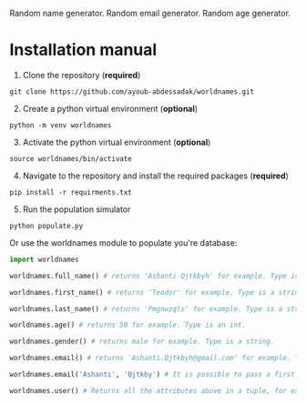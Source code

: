 Random name generator.
Random email generator.
Random age generator. 

# Installation manual

1. Clone the repository (**required**)

```commandline
git clone https://github.com/ayoub-abdessadak/worldnames.git
```

2. Create a python virtual environment (**optional**)
```commandline
python -m venv worldnames
```
3. Activate the python virtual environment (**optional**)
```commandline
source worldnames/bin/activate
```

4. Navigate to the repository and install the required packages (**required**)
```commandline
pip install -r requirments.txt
```
5. Run the population simulator 
```commandline
python populate.py
```

Or use the worldnames module to populate you're database:
```python
import worldnames

worldnames.full_name() # returns 'Ashanti Qjtkbyh' for example. Type is a string.

worldnames.first_name() # returns 'Teodor' for example. Type is a string.

worldnames.last_name() # returns 'Pmgnwzqls' for example. Type is a string.

worldnames.age() # returns 50 for example. Type is an int.

worldnames.gender() # returns male for example. Type is a string.

worldnames.email() # returns 'Ashanti.Qjtkbyh@gmail.com' for example. Type is a string.

worldnames.email('Ashanti', 'Qjtkby') # It is possible to pass a first_name and last_name to the email method.

worldnames.user() # Returns all the attributes above in a tuple, for example: ('Cuauhtémoc', 'Sfzn', 'Woman', 88, 'Cuauhtémoc.Sfzn@outlook.com'). Type is an tuple.
```
